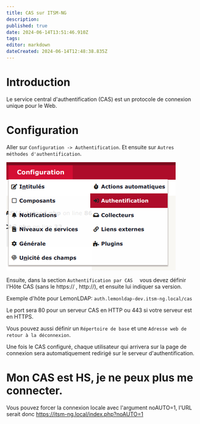```yaml
---
title: CAS sur ITSM-NG
description: 
published: true
date: 2024-06-14T13:51:46.910Z
tags: 
editor: markdown
dateCreated: 2024-06-14T12:48:38.835Z
---
```


# Introduction
Le service central d'authentification (CAS) est un protocole de connexion unique pour le Web.

# Configuration
Aller sur `Configuration -> Authentification`.
Et ensuite sur `Autres méthodes d'authentification`.

![menu-authentification.png](/files/img/configuration/menu-authentification.png)

Ensuite, dans la section `Authentification par CAS	` vous devez définir l'Hôte CAS (sans le https:// , http://), et ensuite lui indiquer sa version.

Exemple d'hôte pour LemonLDAP: `auth.lemonldap-dev.itsm-ng.local/cas`

Le port sera 80 pour un serveur CAS en HTTP ou 443 si votre serveur est en HTTPS.

Vous pouvez aussi définir un `Répertoire de base` et une `Adresse web de retour à la déconnexion`.

Une fois le CAS configuré, chaque utilisateur qui arrivera sur la page de connexion sera automatiquement redirigé sur le serveur d'authentification. 

# Mon CAS est HS, je ne peux plus me connecter.
Vous pouvez forcer la connexion locale avec l'argument noAUTO=1, l'URL serait donc https://itsm-ng.local/index.php?noAUTO=1